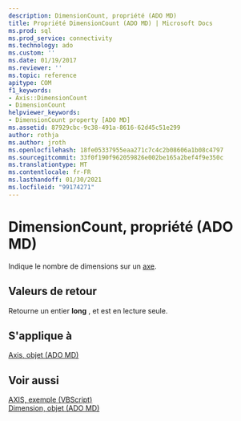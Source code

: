 ```yaml
---
description: DimensionCount, propriété (ADO MD)
title: Propriété DimensionCount (ADO MD) | Microsoft Docs
ms.prod: sql
ms.prod_service: connectivity
ms.technology: ado
ms.custom: ''
ms.date: 01/19/2017
ms.reviewer: ''
ms.topic: reference
apitype: COM
f1_keywords:
- Axis::DimensionCount
- DimensionCount
helpviewer_keywords:
- DimensionCount property [ADO MD]
ms.assetid: 87929cbc-9c38-491a-8616-62d45c51e299
author: rothja
ms.author: jroth
ms.openlocfilehash: 18fe05337955eaa271c7c4c2b08606a1b08c4797
ms.sourcegitcommit: 33f0f190f962059826e002be165a2bef4f9e350c
ms.translationtype: MT
ms.contentlocale: fr-FR
ms.lasthandoff: 01/30/2021
ms.locfileid: "99174271"
---
```

# <a name="dimensioncount-property-ado-md"></a>DimensionCount, propriété (ADO MD)
Indique le nombre de dimensions sur un [axe](./axis-object-ado-md.md).  
  
## <a name="return-values"></a>Valeurs de retour  
 Retourne un entier **long** , et est en lecture seule.  
  
## <a name="applies-to"></a>S'applique à  
 [Axis, objet (ADO MD)](./axis-object-ado-md.md)  
  
## <a name="see-also"></a>Voir aussi  
 [AXIS, exemple (VBScript)](./axis-example-vbscript.md)   
 [Dimension, objet (ADO MD)](./dimension-object-ado-md.md)